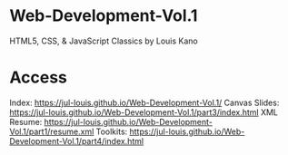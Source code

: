 # Web-Development-Vol.1
HTML5, CSS, &amp; JavaScript Classics by Louis Kano

# Access
Index: https://jul-louis.github.io/Web-Development-Vol.1/
Canvas Slides: https://jul-louis.github.io/Web-Development-Vol.1/part3/index.html
XML Resume: https://jul-louis.github.io/Web-Development-Vol.1/part1/resume.xml
Toolkits: https://jul-louis.github.io/Web-Development-Vol.1/part4/index.html 
